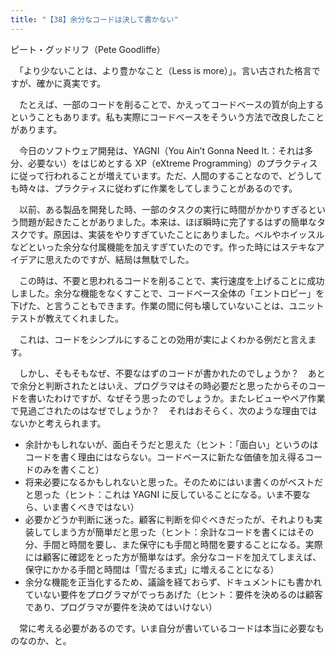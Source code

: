 ```yaml
---
title: "【38】余分なコードは決して書かない"
---
```



ピート・グッドリフ（Pete Goodliffe）


　「より少ないことは、より豊かなこと（Less is more）」。言い古された格言ですが、確かに真実です。

　たとえば、一部のコードを削ることで、かえってコードベースの質が向上するということもあります。私も実際にコードベースをそういう方法で改良したことがあります。

　今日のソフトウェア開発は、YAGNI（You Ain’t Gonna Need It.：それは多分、必要ない）をはじめとする XP（eXtreme Programming）のプラクティスに従って行われることが増えています。ただ、人間のすることなので、どうしても時々は、プラクティスに従わずに作業をしてしまうことがあるのです。

　以前、ある製品を開発した時、一部のタスクの実行に時間がかかりすぎるという問題が起きたことがありました。本来は、ほぼ瞬時に完了するはずの簡単なタスクです。原因は、実装をやりすぎていたことにありました。ベルやホイッスルなどといった余分な付属機能を加えすぎていたのです。作った時にはステキなアイデアに思えたのですが、結局は無駄でした。

　この時は、不要と思われるコードを削ることで、実行速度を上げることに成功しました。余分な機能をなくすことで、コードベース全体の「エントロピー」を下げた、と言うこともできます。作業の間に何も壊していないことは、ユニットテストが教えてくれました。

　これは、コードをシンプルにすることの効用が実によくわかる例だと言えます。

　しかし、そもそもなぜ、不要なはずのコードが書かれたのでしょうか？　あとで余分と判断されたとはいえ、プログラマはその時必要だと思ったからそのコードを書いたわけですが、なぜそう思ったのでしょうか。またレビューやペア作業で見過ごされたのはなぜでしょうか？　それはおそらく、次のような理由ではないかと考えられます。

  - 余計かもしれないが、面白そうだと思えた（ヒント：「面白い」というのはコードを書く理由にはならない。コードベースに新たな価値を加え得るコードのみを書くこと）
  - 将来必要になるかもしれないと思った。そのためにはいま書くのがベストだと思った（ヒント：これは YAGNI に反していることになる。いま不要なら、いま書くべきではない）
  - 必要かどうか判断に迷った。顧客に判断を仰ぐべきだったが、それよりも実装してしまう方が簡単だと思った（ヒント：余計なコードを書くにはその分、手間と時間を要し、また保守にも手間と時間を要することになる。実際には顧客に確認をとった方が簡単なはず。余分なコードを加えてしまえば、保守にかかる手間と時間は「雪だるま式」に増えることになる）
  - 余分な機能を正当化するため、議論を経ておらず、ドキュメントにも書かれていない要件をプログラマがでっちあげた（ヒント：要件を決めるのは顧客であり、プログラマが要件を決めてはいけない）

　常に考える必要があるのです。いま自分が書いているコードは本当に必要なものなのか、と。
